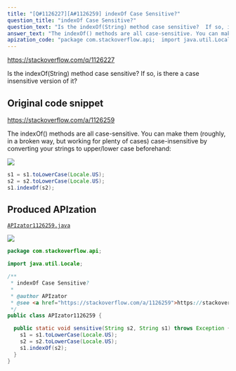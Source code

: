 ```yaml
---
title: "[Q#1126227][A#1126259] indexOf Case Sensitive?"
question_title: "indexOf Case Sensitive?"
question_text: "Is the indexOf(String) method case sensitive?  If so, is there a case insensitive version of it?"
answer_text: "The indexOf() methods are all case-sensitive. You can make them (roughly, in a broken way, but working for plenty of cases) case-insensitive by converting your strings to upper/lower case beforehand:"
apization_code: "package com.stackoverflow.api;  import java.util.Locale;  /**  * indexOf Case Sensitive?  *  * @author APIzator  * @see <a href=\"https://stackoverflow.com/a/1126259\">https://stackoverflow.com/a/1126259</a>  */ public class APIzator1126259 {    public static void sensitive(String s2, String s1) throws Exception {     s1 = s1.toLowerCase(Locale.US);     s2 = s2.toLowerCase(Locale.US);     s1.indexOf(s2);   } }"
---
```


https://stackoverflow.com/q/1126227

Is the indexOf(String) method case sensitive?  If so, is there a case insensitive version of it?



## Original code snippet

https://stackoverflow.com/a/1126259

The indexOf() methods are all case-sensitive. You can make them (roughly, in a broken way, but working for plenty of cases) case-insensitive by converting your strings to upper/lower case beforehand:

<div class="code-logo"><img src="/stackoverflow.png" /></div>

```java
s1 = s1.toLowerCase(Locale.US);
s2 = s2.toLowerCase(Locale.US);
s1.indexOf(s2);
```

## Produced APIzation

[`APIzator1126259.java`](https://github.com/blind-papers/apization-temp-data/raw/main/search/APIzator1126259.java)

<div class="code-logo"><img src="/apizator.png" /></div>

```java
package com.stackoverflow.api;

import java.util.Locale;

/**
 * indexOf Case Sensitive?
 *
 * @author APIzator
 * @see <a href="https://stackoverflow.com/a/1126259">https://stackoverflow.com/a/1126259</a>
 */
public class APIzator1126259 {

  public static void sensitive(String s2, String s1) throws Exception {
    s1 = s1.toLowerCase(Locale.US);
    s2 = s2.toLowerCase(Locale.US);
    s1.indexOf(s2);
  }
}

```